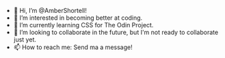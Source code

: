 - 👋 Hi, I’m @AmberShortell!
- 👀 I’m interested in becoming better at coding.
- 🌱 I’m currently learning CSS for The Odin Project.
- 💞️ I’m looking to collaborate in the future, but I'm not ready to collaborate just yet.
- 📫 How to reach me: Send ma a message!

<!---
AmberShortell/AmberShortell is a ✨ special ✨ repository because its `README.md` (this file) appears on your GitHub profile.
You can click the Preview link to take a look at your changes.
--->
